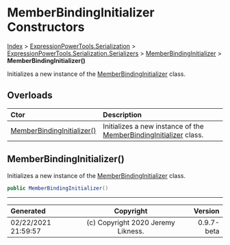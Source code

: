 ﻿# MemberBindingInitializer Constructors

[Index](../index.md) > [ExpressionPowerTools.Serialization](ExpressionPowerTools.Serialization.a.md) > [ExpressionPowerTools.Serialization.Serializers](ExpressionPowerTools.Serialization.Serializers.n.md) > [MemberBindingInitializer](ExpressionPowerTools.Serialization.Serializers.MemberBindingInitializer.cs.md) > **MemberBindingInitializer()**

Initializes a new instance of the [MemberBindingInitializer](ExpressionPowerTools.Serialization.Serializers.MemberBindingInitializer.cs.md) class.

## Overloads

| Ctor | Description |
| :-- | :-- |
| [MemberBindingInitializer()](#memberbindinginitializer) | Initializes a new instance of the [MemberBindingInitializer](ExpressionPowerTools.Serialization.Serializers.MemberBindingInitializer.cs.md) class. |

## MemberBindingInitializer()

Initializes a new instance of the [MemberBindingInitializer](ExpressionPowerTools.Serialization.Serializers.MemberBindingInitializer.cs.md) class.

```csharp
public MemberBindingInitializer()
```



---

| Generated | Copyright | Version |
| :-- | :-: | --: |
| 02/22/2021 21:59:57 | (c) Copyright 2020 Jeremy Likness. | 0.9.7-beta |
